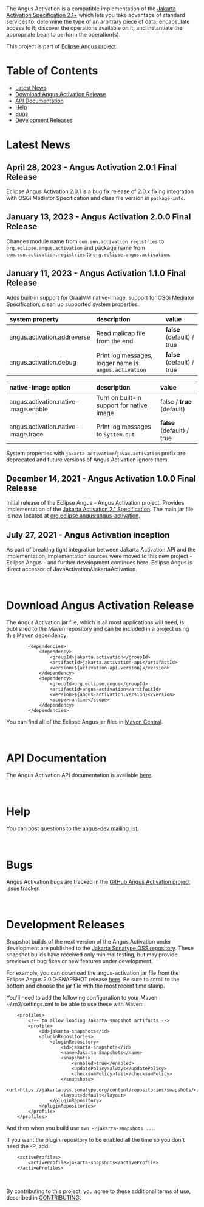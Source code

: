 <br/>

The Angus Activation is a compatible implementation of
the [Jakarta Activation Specification 2.1+](https://jakarta.ee/specifications/activation/)
which lets you take advantage of standard services to:
determine the type of an arbitrary piece of data; encapsulate access to
it; discover the operations available on it; and instantiate the
appropriate bean to perform the operation(s).

This project is part of [Eclipse Angus project](https://projects.eclipse.org/projects/ee4j.angus).


# Table of Contents
* [Latest News](#Latest_News)
* [Download Angus Activation Release](#Download_Angus_Activation_Release)
* [API Documentation](#API_Documentation)
* [Help](#Help)
* [Bugs](#Bugs)
* [Development Releases](#Development_Releases)

# <a name="Latest_News"></a>Latest News

## April 28, 2023 - Angus Activation 2.0.1 Final Release

Eclipse Angus Activation 2.0.1 is a bug fix release of 2.0.x
fixing integration with OSGi Mediator Specification and class
file version in `package-info`.

## January 13, 2023 - Angus Activation 2.0.0 Final Release

Changes module name from `com.sun.activation.registries`
to `org.eclipse.angus.activation` and package name from
`com.sun.activation.registries` to `org.eclipse.angus.activation`.

## January 11, 2023 - Angus Activation 1.1.0 Final Release

Adds built-in support for GraalVM native-image, support for OSGi Mediator Specification,
clean up supported system properties.

| system property             | description                                           | value                       |
|:----------------------------|:------------------------------------------------------|:----------------------------|
| angus.activation.addreverse | Read mailcap file from the end                        | **false** (default) / true  |
| angus.activation.debug      | Print log messages, logger name is `angus.activation` | **false** (default) / true  |


| native-image option                  | description                               | value                      |
|:-------------------------------------|:------------------------------------------|:---------------------------|
| angus.activation.native-image.enable | Turn on built-in support for native image | false / **true** (default) |
| angus.activation.native-image.trace  | Print log messages to `System.out`        | **false** (default) / true |

System properties with `jakarta.activation`/`javax.activation` prefix are deprecated and future
versions of Angus Activation ignore them.

## December 14, 2021 - Angus Activation 1.0.0 Final Release

Initial release of the Eclipse Angus - Angus Activation project.
Provides implementation of the [Jakarta Activation 2.1 Specification](https://jakarta.ee/specifications/activation/2.1/).
The main jar file is now located at [org.eclipse.angus:angus-activation](https://search.maven.org/search?q=g:org.eclipse.angus%20a:angus-activation).

## July 27, 2021 - Angus Activation inception

As part of breaking tight integration between Jakarta Activation API
and the implementation, implementation sources were moved to this new project -
Eclipse Angus - and further development continues here.
Eclipse Angus is direct accessor of JavaActivation/JakartaActivation.

<br/>

# <a name="Download_Angus_Activation_Release"></a>Download Angus Activation Release

The Angus Activation jar file, which is all most applications will need,
is published to the Maven repository and can be included in a project using
this Maven dependency:

```
        <dependencies>
            <dependency>
                <groupId>jakarta.activation</groupId>
                <artifactId>jakarta.activation-api</artifactId>
                <version>${activation-api.version}</version>
            </dependency>
            <dependency>
                <groupId>org.eclipse.angus</groupId>
                <artifactId>angus-activation</artifactId>
                <version>${angus-activation.version}</version>
                <scope>runtime</scope>
            </dependency>
        </dependencies>
```

You can find all of the Eclipse Angus jar files in
[Maven Central](https://search.maven.org/search?q=g:org.eclipse.angus).

<br/>

# <a name="API_Documentation"></a>API Documentation

The Angus Activation API documentation is available
[here](https://eclipse-ee4j.github.io/angus-activation/api/).

<br/>

# <a name="Help"></a>Help

You can post questions to the
[angus-dev mailing list](https://accounts.eclipse.org/mailing-list/angus-dev).

<br/>

# <a name="Bugs"></a>Bugs

Angus Activation bugs are tracked in the
[GitHub Angus Activation project issue tracker](https://github.com/eclipse-ee4j/angus-activation/issues).

<br/>

# <a name="Development_Releases"></a>Development Releases

Snapshot builds of the next version of the Angus Activation
under development are published to the
[Jakarta Sonatype OSS repository](https://jakarta.oss.sonatype.org).
These snapshot builds have received only minimal testing, but may
provide previews of bug fixes or new features under development.

For example, you can download the angus-activation.jar file from the Eclipse Angus
2.0.0-SNAPSHOT release
[here](https://jakarta.oss.sonatype.org/content/repositories/snapshots/com/sun/activation/jakarta.activation/2.0.0-SNAPSHOT/).
Be sure to scroll to the bottom and choose the jar file with the most
recent time stamp.

You'll need to add the following configuration to your Maven ~/.m2/settings.xml
to be able to use these with Maven:

```
    <profiles>
        <!-- to allow loading Jakarta snapshot artifacts -->
        <profile>
            <id>jakarta-snapshots</id>
            <pluginRepositories>
                <pluginRepository>
                    <id>jakarta-snapshots</id>
                    <name>Jakarta Snapshots</name>
                    <snapshots>
                        <enabled>true</enabled>
                        <updatePolicy>always</updatePolicy>
                        <checksumPolicy>fail</checksumPolicy>
                    </snapshots>
                    <url>https://jakarta.oss.sonatype.org/content/repositories/snapshots/</url>
                    <layout>default</layout>
                </pluginRepository>
            </pluginRepositories>
        </profile>
    </profiles>
```

And then when you build use `mvn -Pjakarta-snapshots ...`.

If you want the plugin repository to be enabled all the time so you don't need the -P, add:

```
    <activeProfiles>
        <activeProfile>jakarta-snapshots</activeProfile>
    </activeProfiles>
```

<br/>

By contributing to this project, you agree to these additional terms of
use, described in [CONTRIBUTING](CONTRIBUTING.md).
